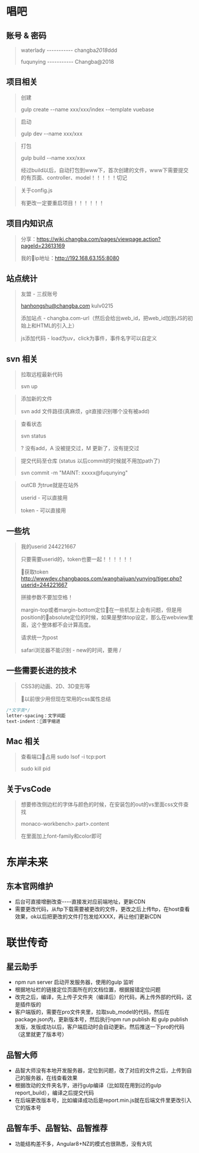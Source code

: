 # 唱吧

## 账号 & 密码
 > waterlady ----------- changba*2018*ddd
 > 
 > fuqunying ----------- Changba@2018

## 项目相关
> 创建
> 
> gulp create --name xxx/xxx/index --template vuebase

> 启动
> 
> gulp dev --name xxx/xxx

> 打包
> 
> gulp build --name xxx/xxx
> 
> 经过build以后，自动打包到www下，首次创建的文件，www下需要提交的有页面、controller、model！！！！！切记

> 关于config.js
> 
> 有更改一定要重启项目！！！！！！

## 项目内知识点
> 分享：https://wiki.changba.com/pages/viewpage.action?pageId=23613169
> 
> 我的ip地址：http://192.168.63.155:8080

## 站点统计
> 友盟 - 三叔账号 
> 
> hanhongshu@changba.com   kulv0215
> 
> 添加站点 - changba.com-url（然后会给出web_id，把web_id加到JS的初始上和HTML的引入上）
> 
> js添加代码 - load为uv，click为事件，事件名字可以自定义


## svn 相关
> 拉取远程最新代码
> 
> svn up

> 添加新的文件
> 
> svn add 文件路径(真麻烦，git直接识别哪个没有被add)

> 查看状态
> 
> svn status
> 
> ? 没有add，A 没被提交过，M 更新了，没有提交过

> 提交代码至仓库 (status 以后commit的时候就不用加path了)
> 
> svn commit -m "MAINT: xxxxx@fuqunying"

> outCB 为true就是在站外
> 
> userid - 可以直接用
> 
> token - 可以直接用

## 一些坑
> 我的userid 244221667
> 
> 只要需要userid的，token也要一起！！！！！！
> 
> 获取token http://wwwdev.changbaops.com/wanghaijuan/yunying/tiger.php?userid=244221667
> 
> 拼接参数不要加空格！
> 
> margin-top或者margin-bottom定位在一些机型上会有问题，但是用position的absolute定位的时候，如果是整体top设定，那么在webview里面，这个整体都不会计算高度。
> 
> 请求统一为post
>  
> safari浏览器不能识别 - new的时间，要用 /

## 一些需要长进的技术
> CSS3的动画、2D、3D变形等
> 
> 以前很少用但现在常用的css属性总结

```css
/*文字类*/
letter-spacing：文字间距
text-indent：首字缩进
```

## Mac 相关
> 查看端口占用 sudo lsof -i tcp:port
> 
> sudo kill pid
>
## 关于vsCode
> 想要修改侧边栏的字体与颜色的时候，在安装包的out的vs里面css文件查找
> 
> monaco-workbench>.part>.content
> 
> 在里面加上font-family和color即可

# 东岸未来
## 东本官网维护
- 后台可直接增删改查----直接发对应前端地址，更新CDN
- 需要更改代码，从ftp下载需要被更改的文件，更改之后上传ftp，在host查看效果，ok以后把更改的文件打包发给XXXX，再让他们更新CDN

# 联世传奇
## 星云助手
- npm run server 启动开发服务器，使用的gulp 监听
- 根据地址栏的链接定位页面所在的文档位置，根据报错定位问题
- 改完之后，编译，先上传子文件夹（编译后）的代码，再上传外部的代码，这是插件版的
- 客户端版的，需要在pro文件夹里，拉取sub_model的代码，然后在package.json内，更新版本号，然后执行npm run publish 和 gulp publish 发版，发版成功以后，客户端启动时会自动更新。然后推送一下pro的代码（这里就更了版本号）

## 品智大师
- 品智大师没有本地开发服务器，定位到问题，改了对应的文件之后，上传到自己的服务器，在线查看效果
- 根据改动的文件夹名字，进行gulp编译（比如现在用到过的gulp report_build），编译之后提交代码
- 在后端更改版本号，比如编译成功后是report.min.js就在后端文件里更改引入它的版本号

## 品智车手、品智钻、品智推荐
- 功能结构差不多，Angular8+NZ的模式也很熟悉，没有大坑